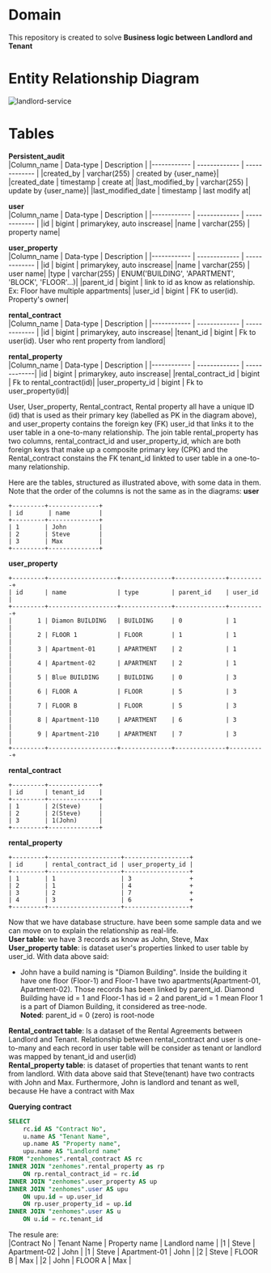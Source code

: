 # Domain
This repository is created to solve **Business logic between Landlord and Tenant**
# Entity Relationship Diagram
![landlord-service](https://serving.photos.photobox.com/85933885ea1dd84c94183f5c5a733afc8cd93171dd6f2229ceea02e170b46569e21d6f62.jpg)
# Tables
**Persistent_audit**  
|Column_name | Data-type | Description |
|------------ | ------------- | ------------- |
|created_by | varchar(255) | created by {user_name}|
|created_date | timestamp | create at|
|last_modified_by | varchar(255) | update by {user_name}|
|last_modified_date | timestamp | last modify at|

**user**  
|Column_name | Data-type | Description |
|------------ | ------------- | ------------- |
|id | bigint | primarykey, auto inscrease|
|name | varchar(255) | property name|

**user_property**  
|Column_name | Data-type | Description |
|------------ | ------------- | ------------- |
|id | bigint | primarykey, auto inscrease|
|name | varchar(255) | user name|
|type | varchar(255) | ENUM('BUILDING', 'APARTMENT', 'BLOCK', 'FLOOR'...)|
|parent_id | bigint | link to id as know as relationship. Ex: Floor have multiple appartments|
|user_id | bigint | FK to user(id). Property's owner|

**rental_contract**  
|Column_name | Data-type | Description |
|------------ | ------------- | ------------- |
|id | bigint | primarykey, auto inscrease|
|tenant_id | bigint | Fk to user(id). User who rent property from landlord|

**rental_property**  
|Column_name | Data-type | Description |
|------------ | ------------- | -------------|
|id | bigint | primarykey, auto inscrease|
|rental_contract_id | bigint | Fk to rental_contract(id)|
|user_property_id | bigint | Fk to user_property(id)|

User, User_property, Rental_contract, Rental property all have a unique ID (id) that is used as their primary key (labelled as PK in the diagram above), and user_property contains the foreign key (FK) user_id that links it to the user table in a one-to-many relationship. The join table rental_property  has two columns, rental_contract_id and user_property_id, which are both foreign keys that make up a composite primary key (CPK) and the Rental_contract constains the FK tenant_id linkted to user table in a one-to-many relationship.

Here are the tables, structured as illustrated above, with some data in them. Note that the order of the columns is not the same as in the diagrams:
**user**
```
+---------+--------------+
| id       | name        | 
+---------+--------------+
| 1       | John         |
| 2       | Steve        |
| 3       | Max          |
+---------+--------------+
```
**user_property**
```
+---------+-------------------+--------------+--------------+----------+
| id      | name              | type         | parent_id    | user_id  |
+---------+-------------------+--------------+--------------+----------+
|       1 | Diamon BUILDING   | BUILDING     | 0            | 1        |
|       2 | FLOOR 1           | FLOOR        | 1            | 1        |
|       3 | Apartment-01      | APARTMENT    | 2            | 1        |
|       4 | Apartment-02      | APARTMENT    | 2            | 1        |
|       5 | Blue BUILDING     | BUILDING     | 0            | 3        |
|       6 | FLOOR A           | FLOOR        | 5            | 3        |
|       7 | FLOOR B           | FLOOR        | 5            | 3        |
|       8 | Apartment-110     | APARTMENT    | 6            | 3        |
|       9 | Apartment-210     | APARTMENT    | 7            | 3        |
+---------+-------------------+--------------+--------------+----------+
```
**rental_contract**
```
+---------+--------------+
| id      | tenant_id    | 
+---------+--------------+
| 1       | 2(Steve)     |
| 2       | 2(Steve)     |
| 3       | 1(John)      |
+---------+--------------+
```
**rental_property**
```
+---------+--------------------+------------------+
| id      | rental_contract_id | user_property_id | 
+---------+--------------------+------------------+
| 1       | 1                  | 3                +
| 2       | 1                  | 4                +
| 3       | 2                  | 7                +
| 4       | 3                  | 6                +
+---------+--------------------+------------------+
```
Now that we have database structure. have been some sample data and we can move on to explain the relationship as real-life.  
**User table**: we have 3 records as know as John, Steve, Max  
**User_property table**: is dataset user's properties linked to user table by user_id. With data above said:  
- John have a build naming is "Diamon Building". Inside the building it have one floor (Floor-1) and Floor-1 have two apartments(Apartment-01, Apartment-02). Those records has been linked by parent_id. Diamond Building have id = 1 and Floor-1 has id = 2 and parent_id = 1 mean Floor 1 is a part of Diamon Building, it considered as tree-node.  
**Noted**: parent_id = 0 (zero) is root-node  

**Rental_contract table**: Is a dataset of the Rental Agreements between Landlord and Tenant.
Relationship between rental_contract and user is one-to-many and each record in user table will be consider as tenant or landlord was mapped by tenant_id and user(id)  
**Rental_property table**: is dataset of properties that tenant wants to rent from landlord.
With data above said that Steve(tenant) have two contracts with John and Max. Furthermore, John is landlord and tenant as well, because He have a contract with Max

**Querying contract**
```sql
SELECT 
    rc.id AS "Contract No",
    u.name AS "Tenant Name",
    up.name AS "Property name",
    upu.name AS "Landlord name"
FROM "zenhomes".rental_contract AS rc
INNER JOIN "zenhomes".rental_property as rp
    ON rp.rental_contract_id = rc.id
INNER JOIN "zenhomes".user_property AS up
INNER JOIN "zenhomes".user AS upu
    ON upu.id = up.user_id
    ON rp.user_property_id = up.id
INNER JOIN "zenhomes".user AS u
    ON u.id = rc.tenant_id
```

The resule are:  
|Contract No | Tenant Name | Property name | Landlord name |
|1 | Steve | Apartment-02 | John |
|1 | Steve | Apartment-01 | John |
|2 | Steve | FLOOR B | Max |
|2 | John | FLOOR A | Max |

